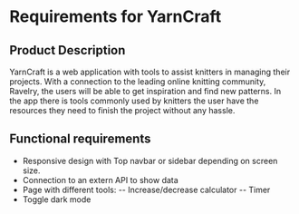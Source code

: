 # Requirements for YarnCraft

## Product Description
YarnCraft is a web application with tools to assist knitters in managing their projects. With a 
connection to the leading online knitting community, Ravelry, the users will be able to get inspiration and find new patterns.
In the app there is tools commonly used by knitters the user have the resources they need to finish the project without any hassle.
 

## Functional requirements

- Responsive design with Top navbar or sidebar depending on screen size.
- Connection to an extern API to show data
- Page with different tools: 
    -- Increase/decrease calculator
    -- Timer
- Toggle dark mode



